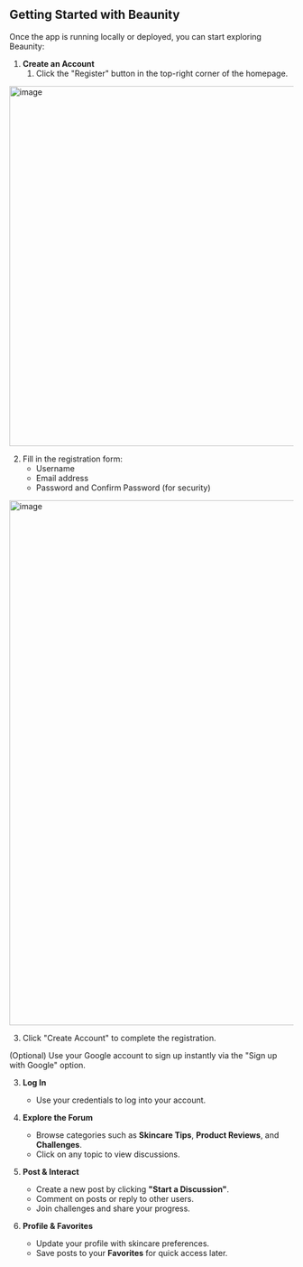 ## Getting Started with Beaunity

Once the app is running locally or deployed, you can start exploring Beaunity:

1. **Create an Account**
   1. Click the "Register" button in the top-right corner of the homepage.
  <img width="1474" height="638" alt="image" src="https://github.com/user-attachments/assets/034d6c0c-6da2-4edc-af2d-bd975c218ab3" />

   2. Fill in the registration form:
      - Username
      - Email address
      - Password and Confirm Password (for security)
  <img width="1477" height="930" alt="image" src="https://github.com/user-attachments/assets/c1ccc953-f03d-4e4f-8fc7-f5015e929cf5" />

   3. Click "Create Account" to complete the registration.
  
   (Optional) Use your Google account to sign up instantly via the "Sign up with Google" option.

3. **Log In**
   - Use your credentials to log into your account.

4. **Explore the Forum**
   - Browse categories such as **Skincare Tips**, **Product Reviews**, and **Challenges**.
   - Click on any topic to view discussions.

5. **Post & Interact**
   - Create a new post by clicking **"Start a Discussion"**.
   - Comment on posts or reply to other users.
   - Join challenges and share your progress.

6. **Profile & Favorites**
   - Update your profile with skincare preferences.
   - Save posts to your **Favorites** for quick access later.
